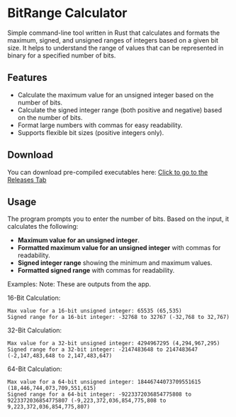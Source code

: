 # BitRange Calculator

Simple command-line tool written in Rust that calculates and formats the maximum, signed, and unsigned ranges of integers based on a given bit size. It helps to understand the range of values that can be represented in binary for a specified number of bits.

## Features

- Calculate the maximum value for an unsigned integer based on the number of bits.
- Calculate the signed integer range (both positive and negative) based on the number of bits.
- Format large numbers with commas for easy readability.
- Supports flexible bit sizes (positive integers only).

## Download

You can download pre-compiled executables here: [Click to go to the Releases Tab](https://github.com/Lncvrt/BitRange-Calculator/releases/latest)

## Usage

The program prompts you to enter the number of bits. Based on the input, it calculates the following:

- **Maximum value for an unsigned integer**.
- **Formatted maximum value for an unsigned integer** with commas for readability.
- **Signed integer range** showing the minimum and maximum values.
- **Formatted signed range** with commas for readability.

Examples:
Note: These are outputs from the app.

16-Bit Calculation:
```
Max value for a 16-bit unsigned integer: 65535 (65,535)
Signed range for a 16-bit integer: -32768 to 32767 (-32,768 to 32,767)
```

32-Bit Calculation:
```
Max value for a 32-bit unsigned integer: 4294967295 (4,294,967,295)
Signed range for a 32-bit integer: -2147483648 to 2147483647 (-2,147,483,648 to 2,147,483,647)
```

64-Bit Calculation:
```
Max value for a 64-bit unsigned integer: 18446744073709551615 (18,446,744,073,709,551,615)
Signed range for a 64-bit integer: -9223372036854775808 to 9223372036854775807 (-9,223,372,036,854,775,808 to 9,223,372,036,854,775,807)
```